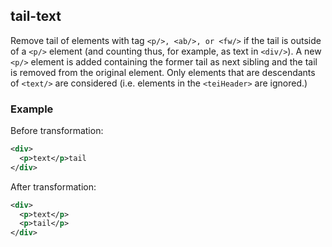 ## tail-text
Remove tail of elements with tag ```<p/>, <ab/>, or <fw/>``` if the tail is outside of a ```<p/>``` element (and counting thus, for example, as text in ```<div/>```). A new ```<p/>``` element is added containing the former tail as next sibling and the tail is removed from the original element. Only elements that are descendants of ```<text/>``` are considered (i.e. elements in the ```<teiHeader>``` are ignored.)

### Example
Before transformation:
```xml
<div>
  <p>text</p>tail
</div>
```

After transformation:
```xml
<div>
  <p>text</p>
  <p>tail</p>
</div>
```
